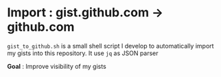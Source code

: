 # Import : gist.github.com -> github.com

`gist_to_github.sh` is a small shell script I develop to automatically import my gists into this repository. It use `jq` as JSON parser

**Goal** : Improve visibility of my gists
